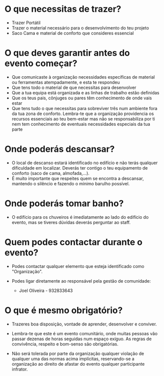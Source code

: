 # O que necessitas de trazer?

* Trazer Portátil
* Trazer o material necessário para o desenvolvimento do teu projeto
* Saco Cama e material de conforto que consideres essencial

# O que deves garantir antes do evento começar?

* Que comunicaste à organização necessidades específicas de material ou ferramentas atempadamente, e esta te respondeu
* Que tens todo o material de que necessitas para desenvolver
* Que a tua equipa está organizada e as linhas de trabalho estão definidas
* Que os teus pais, cônjuges ou pares têm conhecimento de onde vais estar 
* Que tens tudo o que necessitas para sobreviver três num ambiente fora da tua zona de conforto. Lembra-te que a organização providencia os recursos essenciais ao teu bem-estar mas não se responsabiliza por ti nem tem conhecimento de eventuais necessidades especiais da tua parte

# Onde poderás descansar?

* O local de descanso estará identificado no edifício e não terás qualquer dificuldade em localizar. Deverás ter contigo o teu equipamento de conforto (saco de cama, almofada,...).
* É muito importante que respeites quem se encontra a descansar, mantendo o silêncio e fazendo o mínimo barulho possível.

# Onde poderás tomar banho?

* O edifício para os chuveiros é imediatamente ao lado do edifício do evento, mas se tiveres dúvidas deverás perguntar ao staff.

# Quem podes contactar durante o evento?

* Podes contactar qualquer elemento que esteja identificado como "Organização". 

* Podes ligar diretamente ao responsável pela gestão de comunidade:
  - Joel Oliveira - 932833643

# O que é mesmo obrigatório?

* Trazeres boa disposição, vontade de aprender, desenvolver e conviver.

* Lembra-te que este é um evento comunitário, onde muitas pessoas vão passar dezenas de horas seguidas num espaço exíguo. As regras de convivência, respeito e bom-senso são obrigatórias. 

* Não será tolerada por parte da organização qualquer violação de qualquer uma das normas acima implícitas, reservando-se a organização ao direito de afastar do evento qualquer participante infrator.
